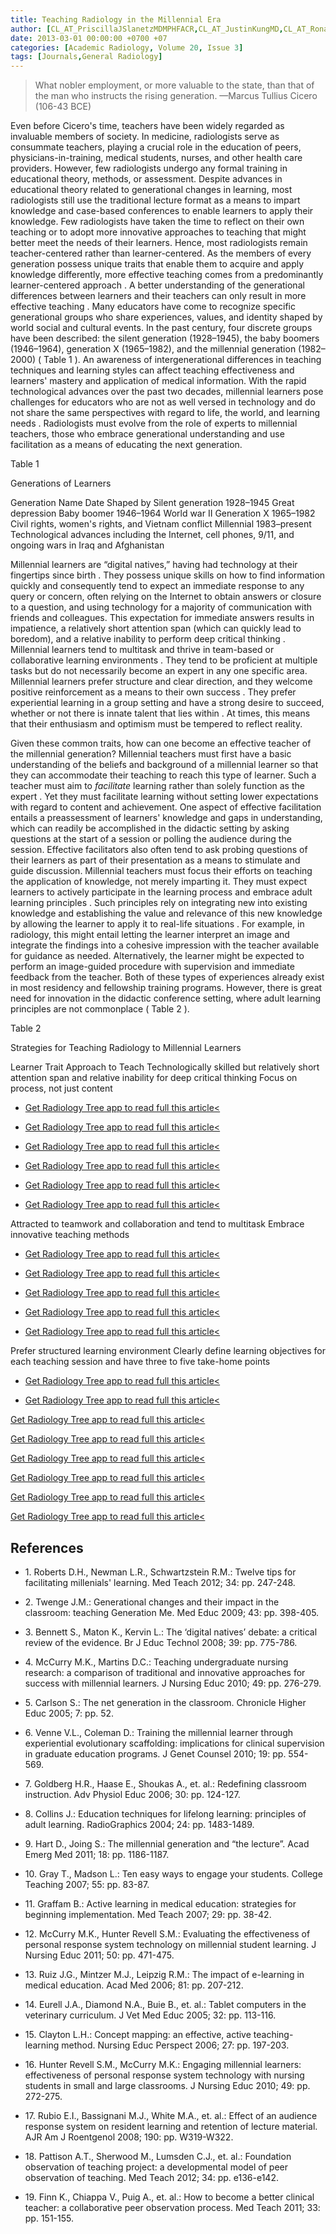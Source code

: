 ```yaml
---
title: Teaching Radiology in the Millennial Era
author: [CL_AT_PriscillaJSlanetzMDMPHFACR,CL_AT_JustinKungMD,CL_AT_RonaldLEisenbergMDJD]
date: 2013-03-01 00:00:00 +0700 +07
categories: [Academic Radiology, Volume 20, Issue 3]
tags: [Journals,General Radiology]
---
```

> What nobler employment, or more valuable to the state, than that of the man who instructs the rising generation. —Marcus Tullius Cicero (106-43 BCE)

Even before Cicero's time, teachers have been widely regarded as invaluable members of society. In medicine, radiologists serve as consummate teachers, playing a crucial role in the education of peers, physicians-in-training, medical students, nurses, and other health care providers. However, few radiologists undergo any formal training in educational theory, methods, or assessment. Despite advances in educational theory related to generational changes in learning, most radiologists still use the traditional lecture format as a means to impart knowledge and case-based conferences to enable learners to apply their knowledge. Few radiologists have taken the time to reflect on their own teaching or to adopt more innovative approaches to teaching that might better meet the needs of their learners. Hence, most radiologists remain teacher-centered rather than learner-centered. As the members of every generation possess unique traits that enable them to acquire and apply knowledge differently, more effective teaching comes from a predominantly learner-centered approach . A better understanding of the generational differences between learners and their teachers can only result in more effective teaching . Many educators have come to recognize specific generational groups who share experiences, values, and identity shaped by world social and cultural events. In the past century, four discrete groups have been described: the silent generation (1928–1945), the baby boomers (1946–1964), generation X (1965–1982), and the millennial generation (1982–2000) (  Table 1 ). An awareness of intergenerational differences in teaching techniques and learning styles can affect teaching effectiveness and learners' mastery and application of medical information. With the rapid technological advances over the past two decades, millennial learners pose challenges for educators who are not as well versed in technology and do not share the same perspectives with regard to life, the world, and learning needs . Radiologists must evolve from the role of experts to millennial teachers, those who embrace generational understanding and use facilitation as a means of educating the next generation.

Table 1


Generations of Learners


Generation Name Date Shaped by Silent generation 1928–1945 Great depression Baby boomer 1946–1964 World war II Generation X 1965–1982 Civil rights, women's rights, and Vietnam conflict Millennial 1983–present Technological advances including the Internet, cell phones, 9/11, and ongoing wars in Iraq and Afghanistan

Millennial learners are “digital natives,” having had technology at their fingertips since birth . They possess unique skills on how to find information quickly and consequently tend to expect an immediate response to any query or concern, often relying on the Internet to obtain answers or closure to a question, and using technology for a majority of communication with friends and colleagues. This expectation for immediate answers results in impatience, a relatively short attention span (which can quickly lead to boredom), and a relative inability to perform deep critical thinking . Millennial learners tend to multitask and thrive in team-based or collaborative learning environments . They tend to be proficient at multiple tasks but do not necessarily become an expert in any one specific area. Millennial learners prefer structure and clear direction, and they welcome positive reinforcement as a means to their own success . They prefer experiential learning in a group setting and have a strong desire to succeed, whether or not there is innate talent that lies within . At times, this means that their enthusiasm and optimism must be tempered to reflect reality.

Given these common traits, how can one become an effective teacher of the millennial generation? Millennial teachers must first have a basic understanding of the beliefs and background of a millennial learner so that they can accommodate their teaching to reach this type of learner. Such a teacher must aim to _facilitate_ learning rather than solely function as the expert . Yet they must facilitate learning without setting lower expectations with regard to content and achievement. One aspect of effective facilitation entails a preassessment of learners' knowledge and gaps in understanding, which can readily be accomplished in the didactic setting by asking questions at the start of a session or polling the audience during the session. Effective facilitators also often tend to ask probing questions of their learners as part of their presentation as a means to stimulate and guide discussion. Millennial teachers must focus their efforts on teaching the application of knowledge, not merely imparting it. They must expect learners to actively participate in the learning process and embrace adult learning principles . Such principles rely on integrating new into existing knowledge and establishing the value and relevance of this new knowledge by allowing the learner to apply it to real-life situations . For example, in radiology, this might entail letting the learner interpret an image and integrate the findings into a cohesive impression with the teacher available for guidance as needed. Alternatively, the learner might be expected to perform an image-guided procedure with supervision and immediate feedback from the teacher. Both of these types of experiences already exist in most residency and fellowship training programs. However, there is great need for innovation in the didactic conference setting, where adult learning principles are not commonplace (  Table 2 ).

Table 2


Strategies for Teaching Radiology to Millennial Learners


Learner Trait Approach to Teach Technologically skilled but relatively short attention span and relative inability for deep critical thinking Focus on process, not just content


- [Get Radiology Tree app to read full this article<](https://clinicalpub.com/app)

- [Get Radiology Tree app to read full this article<](https://clinicalpub.com/app)

- [Get Radiology Tree app to read full this article<](https://clinicalpub.com/app)

- [Get Radiology Tree app to read full this article<](https://clinicalpub.com/app)

- [Get Radiology Tree app to read full this article<](https://clinicalpub.com/app)

- [Get Radiology Tree app to read full this article<](https://clinicalpub.com/app)


Attracted to teamwork and collaboration and tend to multitask Embrace innovative teaching methods


- [Get Radiology Tree app to read full this article<](https://clinicalpub.com/app)

- [Get Radiology Tree app to read full this article<](https://clinicalpub.com/app)

- [Get Radiology Tree app to read full this article<](https://clinicalpub.com/app)

- [Get Radiology Tree app to read full this article<](https://clinicalpub.com/app)

- [Get Radiology Tree app to read full this article<](https://clinicalpub.com/app)


Prefer structured learning environment Clearly define learning objectives for each teaching session and have three to five take-home points


- [Get Radiology Tree app to read full this article<](https://clinicalpub.com/app)

- [Get Radiology Tree app to read full this article<](https://clinicalpub.com/app)


[Get Radiology Tree app to read full this article<](https://clinicalpub.com/app)

[Get Radiology Tree app to read full this article<](https://clinicalpub.com/app)

[Get Radiology Tree app to read full this article<](https://clinicalpub.com/app)

[Get Radiology Tree app to read full this article<](https://clinicalpub.com/app)

[Get Radiology Tree app to read full this article<](https://clinicalpub.com/app)

[Get Radiology Tree app to read full this article<](https://clinicalpub.com/app)

## References

- 1\. Roberts D.H., Newman L.R., Schwartzstein R.M.: Twelve tips for facilitating millenials' learning. Med Teach 2012; 34: pp. 247-248.


- 2\. Twenge J.M.: Generational changes and their impact in the classroom: teaching Generation Me. Med Educ 2009; 43: pp. 398-405.


- 3\. Bennett S., Maton K., Kervin L.: The ‘digital natives’ debate: a critical review of the evidence. Br J Educ Technol 2008; 39: pp. 775-786.


- 4\. McCurry M.K., Martins D.C.: Teaching undergraduate nursing research: a comparison of traditional and innovative approaches for success with millennial learners. J Nursing Educ 2010; 49: pp. 276-279.


- 5\. Carlson S.: The net generation in the classroom. Chronicle Higher Educ 2005; 7: pp. 52.


- 6\. Venne V.L., Coleman D.: Training the millennial learner through experiential evolutionary scaffolding: implications for clinical supervision in graduate education programs. J Genet Counsel 2010; 19: pp. 554-569.


- 7\. Goldberg H.R., Haase E., Shoukas A., et. al.: Redefining classroom instruction. Adv Physiol Educ 2006; 30: pp. 124-127.


- 8\. Collins J.: Education techniques for lifelong learning: principles of adult learning. RadioGraphics 2004; 24: pp. 1483-1489.


- 9\. Hart D., Joing S.: The millennial generation and “the lecture”. Acad Emerg Med 2011; 18: pp. 1186-1187.


- 10\. Gray T., Madson L.: Ten easy ways to engage your students. College Teaching 2007; 55: pp. 83-87.


- 11\. Graffam B.: Active learning in medical education: strategies for beginning implementation. Med Teach 2007; 29: pp. 38-42.


- 12\. McCurry M.K., Hunter Revell S.M.: Evaluating the effectiveness of personal response system technology on millennial student learning. J Nursing Educ 2011; 50: pp. 471-475.


- 13\. Ruiz J.G., Mintzer M.J., Leipzig R.M.: The impact of e-learning in medical education. Acad Med 2006; 81: pp. 207-212.


- 14\. Eurell J.A., Diamond N.A., Buie B., et. al.: Tablet computers in the veterinary curriculum. J Vet Med Educ 2005; 32: pp. 113-116.


- 15\. Clayton L.H.: Concept mapping: an effective, active teaching-learning method. Nursing Educ Perspect 2006; 27: pp. 197-203.


- 16\. Hunter Revell S.M., McCurry M.K.: Engaging millennial learners: effectiveness of personal response system technology with nursing students in small and large classrooms. J Nursing Educ 2010; 49: pp. 272-275.


- 17\. Rubio E.I., Bassignani M.J., White M.A., et. al.: Effect of an audience response system on resident learning and retention of lecture material. AJR Am J Roentgenol 2008; 190: pp. W319-W322.


- 18\. Pattison A.T., Sherwood M., Lumsden C.J., et. al.: Foundation observation of teaching project: a developmental model of peer observation of teaching. Med Teach 2012; 34: pp. e136-e142.


- 19\. Finn K., Chiappa V., Puig A., et. al.: How to become a better clinical teacher: a collaborative peer observation process. Med Teach 2011; 33: pp. 151-155.